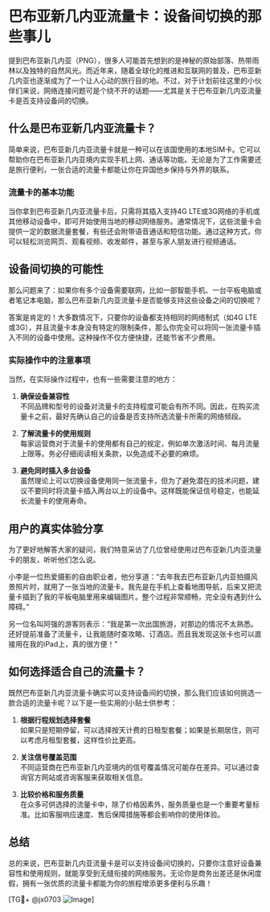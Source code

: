 # 巴布亚新几内亚流量卡：设备间切换的那些事儿

提到巴布亚新几内亚（PNG），很多人可能首先想到的是神秘的原始部落、热带雨林以及独特的自然风光。而近年来，随着全球化的推进和互联网的普及，巴布亚新几内亚也逐渐成为了一个让人心动的旅行目的地。不过，对于计划前往这里的小伙伴们来说，网络连接问题可是个绕不开的话题——尤其是关于巴布亚新几内亚流量卡是否支持设备间的切换。

## 什么是巴布亚新几内亚流量卡？

简单来说，巴布亚新几内亚流量卡就是一种可以在该国使用的本地SIM卡。它可以帮助你在巴布亚新几内亚境内实现手机上网、通话等功能。无论是为了工作需要还是旅行便利，一张合适的流量卡都能让你在异国他乡保持与外界的联系。

### 流量卡的基本功能

当你拿到巴布亚新几内亚流量卡后，只需将其插入支持4G LTE或3G网络的手机或其他移动设备中，即可开始使用当地的移动网络服务。通常情况下，这些流量卡会提供一定的数据流量套餐，有些还会附带语音通话和短信功能。通过这种方式，你可以轻松浏览网页、观看视频、收发邮件，甚至与家人朋友进行视频通话。

## 设备间切换的可能性

那么问题来了：如果你有多个设备需要联网，比如一部智能手机、一台平板电脑或者笔记本电脑，那么巴布亚新几内亚流量卡是否能够支持这些设备之间的切换呢？

答案是肯定的！大多数情况下，只要你的设备都支持相同的网络制式（如4G LTE或3G），并且流量卡本身没有特定的限制条件，那么你完全可以将同一张流量卡插入不同的设备中使用。这种操作不仅方便快捷，还能节省不少费用。

### 实际操作中的注意事项

当然，在实际操作过程中，也有一些需要注意的地方：

1. **确保设备兼容性**  
   不同品牌和型号的设备对流量卡的支持程度可能会有所不同。因此，在购买流量卡之前，最好先确认自己的设备是否支持所选流量卡所需的网络频段。

2. **了解流量卡的使用规则**  
   每家运营商对于流量卡的使用都有自己的规定，例如单次激活时间、每月流量上限等。务必仔细阅读相关条款，以免造成不必要的麻烦。

3. **避免同时插入多台设备**  
   虽然理论上可以切换设备使用同一张流量卡，但为了避免潜在的技术问题，建议不要同时将流量卡插入两台以上的设备中。这样既能保证信号稳定，也能延长流量卡的使用寿命。

## 用户的真实体验分享

为了更好地解答大家的疑问，我们特意采访了几位曾经使用过巴布亚新几内亚流量卡的朋友，听听他们怎么说。

小李是一位热爱摄影的自由职业者，他分享道：“去年我去巴布亚新几内亚拍摄风景照片时，就用了一张当地的流量卡。我先是在手机上查看地图导航，后来又把流量卡插到了我的平板电脑里用来编辑图片。整个过程非常顺畅，完全没有遇到什么障碍。”

另一位名叫阿强的游客则表示：“我是第一次出国旅游，对那边的情况不太熟悉。还好提前准备了流量卡，让我能随时查攻略、订酒店。而且我发现这张卡也可以直接用在我的iPad上，真的很方便！”

## 如何选择适合自己的流量卡？

既然巴布亚新几内亚流量卡确实可以支持设备间的切换，那么我们应该如何挑选一款合适的流量卡呢？以下是一些实用的小贴士供参考：

1. **根据行程规划选择套餐**  
   如果只是短期停留，可以选择按天计费的日租型套餐；如果是长期居住，则可以考虑月租型套餐，这样性价比更高。

2. **关注信号覆盖范围**  
   不同运营商在巴布亚新几内亚境内的信号覆盖情况可能存在差异。可以通过查询官方网站或咨询客服来获取相关信息。

3. **比较价格和服务质量**  
   在众多可供选择的流量卡中，除了价格因素外，服务质量也是一个重要考量标准。比如客服响应速度、售后保障措施等都会影响你的使用体验。

## 总结

总的来说，巴布亚新几内亚流量卡是可以支持设备间切换的，只要你注意好设备兼容性和使用规则，就能享受到无缝衔接的网络服务。无论你是商务出差还是休闲度假，拥有一张优质的流量卡都能为你的旅程增添更多便利与乐趣！

[TG💪+ @jx0703 ![Image](https://github.com/user-attachments/assets/dbca1d08-cadb-493c-b0ec-ad6f7a83f270)]